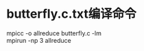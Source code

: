 # butterfly.c.txt编译命令
mpicc -o allreduce butterfly.c -lm                                         
mpirun -np 3 allreduce